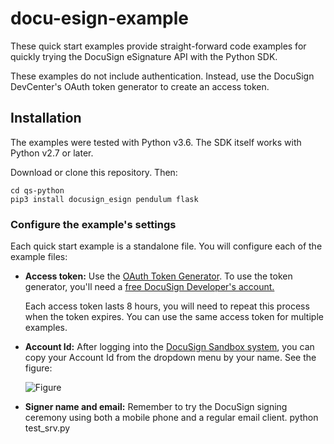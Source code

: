 # docu-esign-example
These quick start examples provide straight-forward code examples for quickly trying the DocuSign eSignature API with the Python SDK.

These examples do not include authentication. Instead, use the DocuSign DevCenter's OAuth token generator to create an access token.

## Installation

The examples were tested with Python v3.6.
The SDK itself works with Python v2.7 or later.

Download or clone this repository. Then:

````
cd qs-python
pip3 install docusign_esign pendulum flask
````

### Configure the example's settings
Each quick start example is a standalone file. You will configure
each of the example files:

 * **Access token:** Use the [OAuth Token Generator](https://developers.docusign.com/oauth-token-generator).
   To use the token generator, you'll need a
   [free DocuSign Developer's account.](https://go.docusign.com/o/sandbox/)

   Each access token lasts 8 hours, you will need to repeat this process
   when the token expires. You can use the same access token for
   multiple examples.

 * **Account Id:** After logging into the [DocuSign Sandbox system](https://demo.docusign.net),
   you can copy your Account Id from the dropdown menu by your name. See the figure:

   ![Figure](https://raw.githubusercontent.com/docusign/qs-python/master/documentation/account_id.png)
 * **Signer name and email:** Remember to try the DocuSign signing ceremony using both a mobile phone and a regular
   email client.
python test_srv.py
